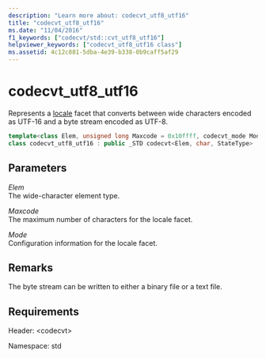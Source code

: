 ```yaml
---
description: "Learn more about: codecvt_utf8_utf16"
title: "codecvt_utf8_utf16"
ms.date: "11/04/2016"
f1_keywords: ["codecvt/std::cvt_utf8_utf16"]
helpviewer_keywords: ["codecvt_utf8_utf16 class"]
ms.assetid: 4c12c881-5dba-4e39-b338-0b9caff5af29
---
```

# codecvt_utf8_utf16

Represents a [locale](../standard-library/locale-class.md) facet that converts between wide characters encoded as UTF-16 and a byte stream encoded as UTF-8.

```cpp
template<class Elem, unsigned long Maxcode = 0x10ffff, codecvt_mode Mode = (codecvt_mode)0>
class codecvt_utf8_utf16 : public _STD codecvt<Elem, char, StateType>
```

## Parameters

*Elem*\
The wide-character element type.

*Maxcode*\
The maximum number of characters for the locale facet.

*Mode*\
Configuration information for the locale facet.

## Remarks

The byte stream can be written to either a binary file or a text file.

## Requirements

Header: \<codecvt>

Namespace: std
